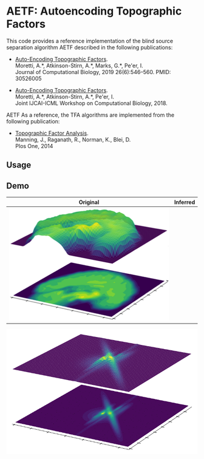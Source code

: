 # AETF: Autoencoding Topographic Factors

This code provides a reference implementation of the blind source separation algorithm AETF described in the following publications:

  * [Auto-Encoding Topographic Factors](https://www.liebertpub.com/doi/full/10.1089/cmb.2018.0176). \
  Moretti, A.\*, Atkinson-Stirn, A.\*, Marks, G.\*, Pe'er, I. \
  Journal of Computational Biology, 2019 26(6):546–560. PMID: 30526005

  * [Auto-Encoding Topographic Factors](www.cs.columbia.edu/~amoretti/papers/AETF.pdf). \
  Moretti, A.\*, Atkinson-Stirn, A.\*, Pe'er, I. \
  Joint IJCAI-ICML Workshop on Computational Biology, 2018.
  
AETF As a reference, the TFA algorithms are implemented from the following publication:
  
  * [Topographic Factor Analysis](https://journals.plos.org/plosone/article?id=10.1371/journal.pone.0094914). \
  Manning, J., Raganath, R., Norman, K., Blei, D. \
  Plos One, 2014
  
  ## Usage
  
  
  ## Demo

| Original | Inferred |
|:--------------------------:|:--------------------------:|
|![raw](https://github.com/amoretti86/AETF/blob/master/figs/raw.png)|
![423x300,20%](https://github.com/amoretti86/AETF/blob/master/Flow%20evolution%20across%20epochs.gif)

